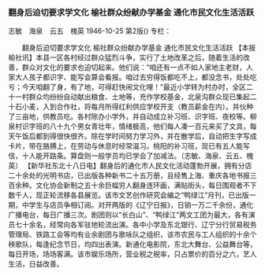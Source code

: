 ### 翻身后迫切要求学文化  榆社群众纷献办学基金  通化市民文化生活活跃
志敏　海泉　云五　槐英
1946-10-25
第2版()
专栏：

　　翻身后迫切要求学文化
    榆社群众纷献办学基金
    通化市民文化生活活跃
    【本报榆社讯】本县一区各村经过群众猛烈斗争，实行了土地改革之后，随着生活的改善，群众对文化的要求也迫切起来。他们说：“咱还有一点不如人家地主老财，人家大人孩子都识字、能写会算会看报。咱过去穷得饭都吃不上，都没念书，处处吃亏；今天咱翻了身，有了地，可得赶快闹文化哩！”最近小学转为村办时，全区二十一村群众均纷纷自动献出粮食、土地等，充作学校基金，北泉沟群众现已集起二十石小麦，入到合作社，将每月所得红利供应学校开支（教员薪金在内）。并伙种了三亩地，供教员吃。各村除办小学外，并自动成立补习班、识字班、夜校等。柳泉村识字班的八十九个男女青壮年，情绪极高，他们每人凑一百元来买了文具，每天午饭后都到得很快很齐。除在学时间努力学习外，并在散学后，自动把生字写成卡片，带在胳膊上，在劳动与休息时经常温习。桃阳的补习班，现已有五人能写信，十人能开路条。算盘则一般学员均已学会了加减法。（志敏、海泉、云五、槐英）
    【新华社东北十八日电】翻身后的通化市人民文化活动蓬勃开展，拥有分店二十余处的光明书店，已出版各种新书二十五万册，且经售上海、重庆各地书报三百余种。文化协会新制之五十余巨幅穷人翻身连环画，满贴街头，每日围观者不下数千人，现正轮流移各县展览。该市文艺创作研究会编之“鸭绿江”月刊，已出版一期，中学生与店员争相订阅。对开两版的《辽宁日报》，日销一万二千余份，通化广播电台，每日广播三次。剧团则以“长白山”、“鸭绿江”两文工团为最大，各有演员七十余名，经常向各军驻地轮流出演。各中小学及东北银行、辽宁分行贸易税务管理局、铁路工会等均有业余剧团与歌咏队之组织，该市农民与工人组织的十余个秧歌队，每逢纪念节日，均四出表演。新通化电影院，东北大舞台、公益舞台等，每日开场，场场客满。该市娱乐场所，营业税之税率，只占票价的百分之六，艺人生活，日益改善。
